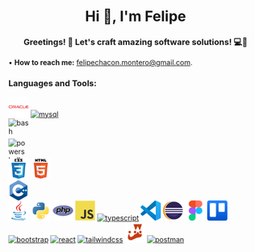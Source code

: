 <h1 align="center">Hi 👋, I'm Felipe</h1>
<h3 align="center">Greetings! 🌟 Let's craft amazing software solutions! 💻🚀</h3>

<p align="left">• <strong>How to reach me:</strong> <a href="mailto:felipechacon.montero@gmail.com">felipechacon.montero@gmail.com</a>.</p>

<h3 align="left">Languages and Tools:</h3>
<p align="left"> 
    <a href="https://www.oracle.com/" target="_blank" rel="noreferrer"><img src="https://raw.githubusercontent.com/devicons/devicon/master/icons/oracle/oracle-original.svg" alt="oracle" width="40" height="40"/></a>
    <a href="https://www.mysql.com/" target="_blank" rel="noreferrer"><img src="https://imgs.search.brave.com/CnslUfsK0qtHZGqRQpKO0tyHbXI8avmYXCiQydzynNU/rs:fit:860:0:0:0/g:ce/aHR0cHM6Ly93d3cu/bG9nby53aW5lL2Ev/bG9nby9NeVNRTC9N/eVNRTC1Mb2dvLndp/bmUuc3Zn" alt="mysql" width="50" height="40"/></a>
    <a href="https://www.gnu.org/software/bash/" target="_blank" rel="noreferrer" style="text-decoration: none;"><img src="https://www.vectorlogo.zone/logos/gnu_bash/gnu_bash-icon.svg" alt="bash" width="40" height="40" style="display: block;"/></a>
    <a href="https://learn.microsoft.com/es-es/powershell/scripting/overview?view=powershell-7.5" target="_blank" rel="noreferrer" style="text-decoration: none;"><img src="https://imgs.search.brave.com/FLB6mxfJHTCxmw89ZJn7cLdAq1BU3go-G-V_3uFcol0/rs:fit:860:0:0:0/g:ce/aHR0cHM6Ly9pY29u/LmljZXBhbmVsLmlv/L1RlY2hub2xvZ3kv/c3ZnL1Bvd2Vyc2hl/bGwuc3Zn" alt="powershell" width="40" height="40" style="display: block;"/></a>
    <a href="https://www.w3.org/Style/CSS/Overview.en.html" target="_blank" rel="noreferrer"><img src="https://raw.githubusercontent.com/devicons/devicon/master/icons/css3/css3-original-wordmark.svg" alt="css3" width="40" height="40"/></a> 
    <a href="https://www.w3.org/html/" target="_blank" rel="noreferrer"><img src="https://raw.githubusercontent.com/devicons/devicon/master/icons/html5/html5-original-wordmark.svg" alt="html5" width="40" height="40"/></a>
        <a href="https://isocpp.org/" target="_blank" rel="noreferrer" style="text-decoration: none;"><img src="https://raw.githubusercontent.com/devicons/devicon/master/icons/cplusplus/cplusplus-original.svg" alt="c++" width="40" height="40" style="display: block;"/></a>
    <a href="https://www.java.com" target="_blank" rel="noreferrer"><img src="https://raw.githubusercontent.com/devicons/devicon/master/icons/java/java-original.svg" alt="java" width="40" height="40"/></a> 
    <a href="https://www.python.org" target="_blank" rel="noreferrer"><img src="https://raw.githubusercontent.com/devicons/devicon/master/icons/python/python-original.svg" alt="python" width="40" height="40"/></a>
    <a href="https://www.php.net/" target="_blank" rel="noreferrer"><img src="https://raw.githubusercontent.com/devicons/devicon/master/icons/php/php-original.svg" alt="php" width="40" height="40"/></a> 
    <a href="https://developer.mozilla.org/en-US/docs/Web/JavaScript" target="_blank" rel="noreferrer"><img src="https://raw.githubusercontent.com/devicons/devicon/master/icons/javascript/javascript-original.svg" alt="javascript" width="40" height="40"/></a>
    <a href="https://www.typescriptlang.org/" target="_blank" rel="noreferrer"><img src="https://imgs.search.brave.com/xc-EMOeV65b3_t-AGHF46Js9vVfKSXw9I_U0be1JjwE/rs:fit:860:0:0:0/g:ce/aHR0cHM6Ly9zdGF0/aWMtcHJvZHVjdGlv/bi5ucG1qcy5jb20v/MjU1YTExOGY1NmY1/MzQ2Yjk3ZTU2MzI1/YTEyMTdhMTYuc3Zn" alt="typescript" width="40" height="40"/></a> 
    <a href="https://code.visualstudio.com/" target="_blank" rel="noreferrer"><img src="https://raw.githubusercontent.com/devicons/devicon/master/icons/vscode/vscode-original.svg" alt="visual studio code" width="40" height="40"/></a>
    <a href="https://www.eclipse.org/" target="_blank" rel="noreferrer"><img src="https://raw.githubusercontent.com/devicons/devicon/master/icons/eclipse/eclipse-original.svg" alt="eclipse" width="40" height="40"/></a>
    <a href="https://www.figma.com/" target="_blank" rel="noreferrer"><img src="https://raw.githubusercontent.com/devicons/devicon/master/icons/figma/figma-original.svg" alt="figma" width="40" height="40"/></a>
    <a href="https://trello.com/" target="_blank" rel="noreferrer"><img src="https://raw.githubusercontent.com/devicons/devicon/master/icons/trello/trello-original.svg" alt="trello" width="40" height="40"/></a>
    <a href="https://getbootstrap.com/" target="_blank" rel="noreferrer"><img src="https://imgs.search.brave.com/linDLuCrb1B71Jtl1QP-3vAdm7VNtPqEZWlf2RStp44/rs:fit:860:0:0:0/g:ce/aHR0cHM6Ly91cGxv/YWQud2lraW1lZGlh/Lm9yZy93aWtpcGVk/aWEvY29tbW9ucy9i/L2IyL0Jvb3RzdHJh/cF9sb2dvLnN2Zw" alt="bootstrap" width="40" height="40"/></a>
    <a href="https://es.react.dev/" target="_blank" rel="noreferrer"><img src="https://imgs.search.brave.com/Mjqb43tujeY0gZZUCJV5hqXW2R72a6hDoyDoP8uMaGw/rs:fit:860:0:0:0/g:ce/aHR0cHM6Ly91cGxv/YWQud2lraW1lZGlh/Lm9yZy93aWtpcGVk/aWEvY29tbW9ucy80/LzQ3L1JlYWN0LnN2/Zw" alt="react" width="45" height="40"/></a>
    <a href="https://tailwindcss.com/" target="_blank" rel="noreferrer"><img src="https://www.svgrepo.com/show/333609/tailwind-css.svg" alt="tailwindcss" width="45" height="40"/></a>
    <a href="https://jestjs.io/es-ES/" target="_blank" rel="noreferrer"><img src="https://raw.githubusercontent.com/vscode-icons/vscode-icons/master/icons/file_type_jest.svg?sanitize=true" alt="jest" width="40" height="40"/></a>
    <a href="https://www.postman.com/" target="_blank" rel="noreferrer"><img src="https://imgs.search.brave.com/AqUcZ0-bzZs1xeAzggyL3WpD7ivCDshG7lkE5yu1QXs/rs:fit:860:0:0:0/g:ce/aHR0cHM6Ly9jZG4u/d29ybGR2ZWN0b3Js/b2dvLmNvbS9sb2dv/cy9wb3N0bWFuLnN2/Zw" alt="postman" width="45" height="45"/></a>
</p>

